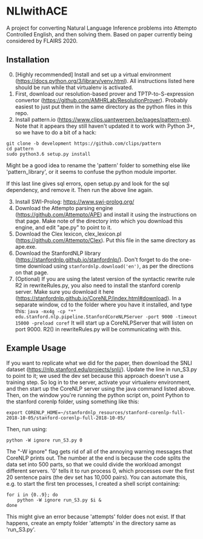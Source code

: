 # NLIwithACE
A project for converting Natural Language Inference problems into Attempto Controlled English, and then solving them. Based on paper currently being considered by FLAIRS 2020.

## Installation

0. [Highly recommended] Install and set up a virtual environment (https://docs.python.org/3/library/venv.html). All instructions listed here should be run while that virtualenv is activated.
1. First, download our resolution-based prover and TPTP-to-S-expression convertor (https://github.com/AMHRLab/ResolutionProver). Probably easiest to just put them in the same directory as the python files in this repo.
2. Install pattern.io (https://www.clips.uantwerpen.be/pages/pattern-en). Note that it appears they still haven't updated it to work with Python 3+, so we have to do a bit of a hack:

```
git clone -b development https://github.com/clips/pattern
cd pattern
sudo python3.6 setup.py install
```
Might be a good idea to rename the 'pattern' folder to something else like 'pattern_library', or it seems to confuse the python module importer.

If this last line gives sql errors, open setup.py and look for the sql dependency, and remove it. Then run the above line again.

3. Install SWI-Prolog: https://www.swi-prolog.org/
4. Download the Attempto parsing engine (https://github.com/Attempto/APE) and install it using the instructions on that page. Make note of the directory into which you download this engine, and edit "ape.py" to point to it.
5. Download the Clex lexicon, clex_lexicon.pl (https://github.com/Attempto/Clex). Put this file in the same directory as ape.exe.
6. Download the StanfordNLP library (https://stanfordnlp.github.io/stanfordnlp/). Don't forget to do the one-time download using `stanfordnlp.download('en')`, as per the directions on that page.
7. (Optional) If you are using the latest version of the syntactic rewrite rule R2 in rewriteRules.py, you also need to install the stanford corenlp server. Make sure you download it here (https://stanfordnlp.github.io/CoreNLP/index.html#download). In a separate window, cd to the folder where you have it installed, and type this:
`java -mx4g -cp "*" edu.stanford.nlp.pipeline.StanfordCoreNLPServer -port 9000 -timeout 15000 -preload coref`
It will start up a CoreNLPServer that will listen on port 9000. R2() in rewriteRules.py will be communicating with this.

## Example Usage

If you want to replicate what we did for the paper, then download the SNLI dataset (https://nlp.stanford.edu/projects/snli/). Update the line in run_S3.py to point to it; we used the dev set because this approach doesn't use a training step. So log in to the server, activate your virtualenv environment, and then start up the CoreNLP server using the java command listed above. Then, on the window you're running the python script on, point Python to the stanford corenlp folder, using something like this:

`export CORENLP_HOME=~/stanfordnlp_resources/stanford-corenlp-full-2018-10-05/stanford-corenlp-full-2018-10-05/`

Then, run using:

`python -W ignore run_S3.py 0`

The "-W ignore" flag gets rid of all of the annoying warning messages that CoreNLP prints out. The number at the end is because the code splits the data set into 500 parts, so that we could divide the workload amongst different servers. '0' tells it to run process 0, which processes over the first 20 sentence pairs (the dev set has 10,000 pairs). You can automate this, e.g. to start the first ten processes, I created a shell script containing:

```
for i in {0..9}; do
    python -W ignore run_S3.py $i &
done
```

This might give an error because 'attempts' folder does not exist. If that happens, create an empty folder 'attempts' in the directory same as 'run_S3.py'.
